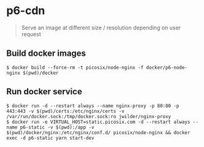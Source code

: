 # p6-cdn

> Serve an image at different size / resolution depending on user request

## Build docker images

```shell
$ docker build --force-rm -t picosix/node-nginx -f docker/p6-node-nginx $(pwd)/docker
```

## Run docker service

```shell
$ docker run -d --restart always --name nginx-proxy -p 80:80 -p 443:443 -v $(pwd)/certs:/etc/nginx/certs -v /var/run/docker.sock:/tmp/docker.sock:ro jwilder/nginx-proxy
$ docker run -e VIRTUAL_HOST=static.picosix.com -d --restart always --name p6-static -v $(pwd):/app -v $(pwd)/docker/nginx:/etc/nginx/conf.d/ picosix/node-nginx && docker exec -d p6-static yarn start-dev
```

